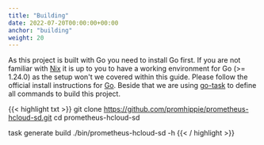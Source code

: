 ```yaml
---
title: "Building"
date: 2022-07-20T00:00:00+00:00
anchor: "building"
weight: 20
---
```


As this project is built with Go you need to install Go first. If you are not
familiar with [Nix][nix] it is up to you to have a working environment for Go
(>= 1.24.0) as the setup won't we covered within this guide. Please follow the
official install instructions for [Go][golang]. Beside that we are using
[go-task][gotask] to define all commands to build this project.

{{< highlight txt >}}
git clone https://github.com/promhippie/prometheus-hcloud-sd.git
cd prometheus-hcloud-sd

task generate build
./bin/prometheus-hcloud-sd -h
{{< / highlight >}}

[nix]: https://nixos.org/
[golang]: http://golang.org/doc/install.html
[gotask]: https://taskfile.dev/installation/
